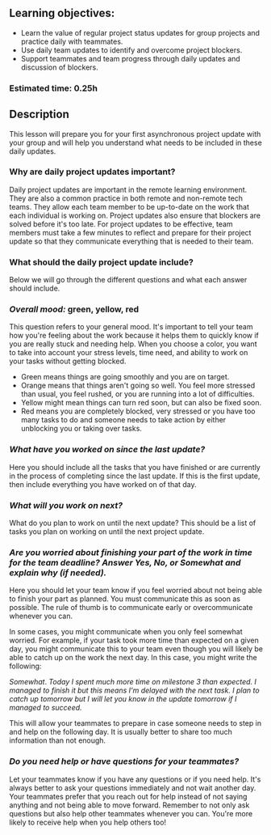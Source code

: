 ## Learning objectives:

- Learn the value of regular project status updates for group projects and practice daily with teammates.
- Use daily team updates to identify and overcome project blockers.
- Support teammates and team progress through daily updates and discussion of blockers.

### **Estimated time**: 0.25h

## Description

This lesson will prepare you for your first asynchronous project update with your group and will help you understand what needs to be included in these daily updates. 

### Why are daily project updates important?

Daily project updates are important in the remote learning environment. They are also a common practice in both remote and non-remote tech teams. They allow each team member to be up-to-date on the work that each individual is working on. Project updates also ensure that blockers are solved before it's too late. For project updates to be effective, team members must take a few minutes to reflect and prepare for their project update so that they communicate everything that is needed to their team.

### What should the daily project update include?

Below we will go through the different questions and what each answer should include.

### *Overall mood:* green, yellow, red

This question refers to your general mood. It's important to tell your team how you're feeling about the work because it helps them to quickly know if you are really stuck and needing help. When you choose a color, you want to take into account your stress levels, time need, and ability to work on your tasks without getting blocked. 

- Green means things are going smoothly and you are on target.
- Orange means that things aren't going so well. You feel more stressed than usual, you feel rushed, or you are running into a lot of difficulties.
- Yellow might mean things can turn red soon, but can also be fixed soon.
- Red means you are completely blocked, very stressed or you have too many tasks to do and someone needs to take action by either unblocking you or taking over tasks.

### *What have you worked on since the last update?*

Here you should include all the tasks that you have finished or are currently in the process of completing since the last update. If this is the first update, then include everything you have worked on of that day.

### *What will you work on next?*

What do you plan to work on until the next update? This should be a list of tasks you plan on working on until the next project update.

### *Are you worried about finishing your part of the work in time for the team deadline? Answer Yes, No, or Somewhat and explain why (if needed).*

Here you should let your team know if you feel worried about not being able to finish your part as planned. You must communicate this as soon as possible. The rule of thumb is to communicate early or overcommunicate whenever you can.

In some cases, you might communicate when you only feel somewhat worried. For example, if your task took more time than expected on a given day, you might communicate this to your team even though you will likely be able to catch up on the work the next day. In this case, you might write the following:

*Somewhat*. *Today I spent much more time on milestone 3 than expected. I managed to finish it but this means I'm delayed with the next task. I plan to catch up tomorrow but I will let you know in the update tomorrow if I managed to succeed.*

This will allow your teammates to prepare in case someone needs to step in and help on the following day. It is usually better to share too much information than not enough.

### *Do you need help or have questions for your teammates?*

Let your teammates know if you have any questions or if you need help. It's always better to ask your questions immediately and not wait another day. Your teammates prefer that you reach out for help instead of not saying anything and not being able to move forward. Remember to not only ask questions but also help other teammates whenever you can. You're more likely to receive help when you help others too!